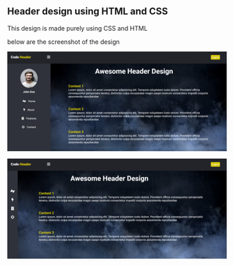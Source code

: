 ## Header design using HTML and CSS

This design is made purely using CSS and HTML

below are the screenshot of the design

![Image of design1](https://github.com/fouzanmohd/creative-header-design/blob/master/screenshots/Navbar-Design-1.png?raw=true)

![Image of design2](https://github.com/fouzanmohd/creative-header-design/blob/master/screenshots/Navbar-Design-2.png?raw=true)
